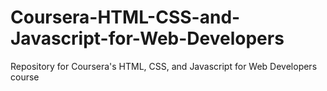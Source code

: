 # Coursera-HTML-CSS-and-Javascript-for-Web-Developers
Repository for Coursera's HTML, CSS, and Javascript for Web Developers course
